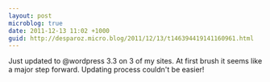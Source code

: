 ```yaml
---
layout: post
microblog: true
date: 2011-12-13 11:02 +1000
guid: http://desparoz.micro.blog/2011/12/13/t146394419141160961.html
---
```

Just updated to @wordpress 3.3 on 3 of my sites. At first brush it seems like a major step forward. Updating process couldn't be easier!

